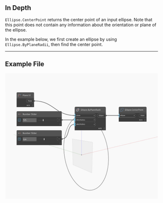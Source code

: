 ## In Depth
`Ellipse.CenterPoint` returns the center point of an input ellipse. Note that this point does not contain any information about the orientation or plane of the ellipse. 

In the example below, we first create an ellipse by using `Ellipse.ByPlaneRadii`, then find the center point.

___
## Example File

![CenterPoint](./Autodesk.DesignScript.Geometry.Ellipse.CenterPoint_img.jpg)

